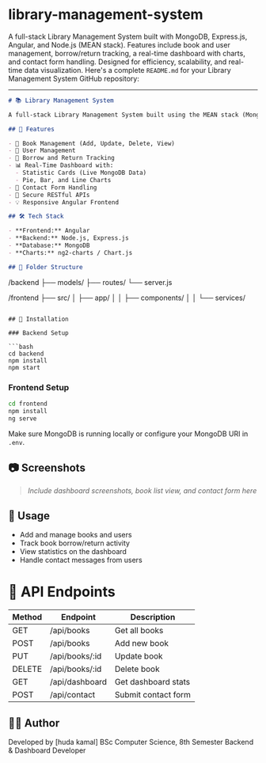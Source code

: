# library-management-system
A full-stack Library Management System built with MongoDB, Express.js, Angular, and Node.js (MEAN stack). Features include book and user management, borrow/return tracking, a real-time dashboard with charts, and contact form handling. Designed for efficiency, scalability, and real-time data visualization.
Here's a complete `README.md` for your Library Management System GitHub repository:

---

```markdown
# 📚 Library Management System

A full-stack Library Management System built using the MEAN stack (MongoDB, Express.js, Angular, and Node.js). This application is designed to manage books, users, borrow/return operations, and user contact forms efficiently, while offering a responsive and dynamic dashboard with real-time data visualization.

## 🚀 Features

- 📖 Book Management (Add, Update, Delete, View)
- 👤 User Management
- 🔄 Borrow and Return Tracking
- 📊 Real-Time Dashboard with:
  - Statistic Cards (Live MongoDB Data)
  - Pie, Bar, and Line Charts
- 📩 Contact Form Handling
- 🔐 Secure RESTful APIs
- 💡 Responsive Angular Frontend

## 🛠️ Tech Stack

- **Frontend:** Angular
- **Backend:** Node.js, Express.js
- **Database:** MongoDB
- **Charts:** ng2-charts / Chart.js

## 📁 Folder Structure

```

/backend
├── models/
├── routes/
└── server.js

/frontend
├── src/
│   ├── app/
│   │   ├── components/
│   │   └── services/

````

## 🧰 Installation

### Backend Setup

```bash
cd backend
npm install
npm start
````

### Frontend Setup

```bash
cd frontend
npm install
ng serve
```

Make sure MongoDB is running locally or configure your MongoDB URI in `.env`.

## 📷 Screenshots

> *Include dashboard screenshots, book list view, and contact form here*

## 📌 Usage

* Add and manage books and users
* Track book borrow/return activity
* View statistics on the dashboard
* Handle contact messages from users
# 📄 API Endpoints

| Method | Endpoint        | Description         |
| ------ | --------------- | ------------------- |
| GET    | /api/books      | Get all books       |
| POST   | /api/books      | Add new book        |
| PUT    | /api/books/\:id | Update book         |
| DELETE | /api/books/\:id | Delete book         |
| GET    | /api/dashboard  | Get dashboard stats |
| POST   | /api/contact    | Submit contact form |

## 👨‍💻 Author

Developed by \[huda kamal]
BSc Computer Science, 8th Semester
Backend & Dashboard Developer


